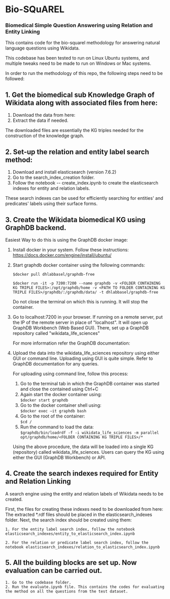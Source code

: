 # Bio-SQuAREL
### Biomedical Simple Question Answering using Relation and Entity Linking

This contains code for the bio-squarel methodology for answering natural language questions using Wikidata. 

This codebase has been tested to run on Linux Ubuntu systems, and multiple tweaks need to be made to run on Windows or Mac systems.

In order to run the methodology of this repo, the following steps need to be followed:

## 1. Get the biomedical sub Knowledge Graph of Wikidata along with associated files from here: 

1. Download the data from here:
2. Extract the data if needed. 

The downloaded files are essentially the KG triples needed for the construction of the knowledge graph.


## 2. Set-up the relation and entity label search method:
1. Download and install elasticsearch (version 7.6.2)
2. Go to the search_index_creation folder.
3. Follow the notebook -- create_index.ipynb to create the elasticsearch indexes for entity and relation labels.

These search indexes can be used for efficiently searching for entities' and predicates' labels using their surface forms. 

## 3. Create the Wikidata biomedical KG using GraphDB backend.

Easiest Way to do this is using the GraphDB docker image: 

1. Install docker in your system. Follow these instructions: https://docs.docker.com/engine/install/ubuntu/

2. Start graphdb docker container using the following commands:<br>
    
    `$docker pull dhlabbasel/graphdb-free`

    `$docker run -it -p 7200:7200 --name graphdb -v <FOLDER CONTAINING KG TRIPLE FILES>:/opt/graphdb/home -v <PATH TO FOLDER CONTAINING KG TRIPLE FILES>/graphdb/:/graphdb/data/ -t dhlabbasel/graphdb-free` 

    Do not close the terminal on which this is running. It will stop the container.

3. Go to localhost:7200 in your browser. If running on a remote server, put the IP of the remote server in place of "localhost". It will open up GraphDB Workbench (Web Based GUI). There, set up a GraphDB repository called "wikidata_life_sciences"

    For more information refer the GraphDB documentation: 
    
4. Upload the data into the wikidata_life_sciences repository using either GUI or command line.
    Uploading using GUI is quite simple. Refer to GraphDB documentation for any queries. 
    
    For uploading using command line, follow this process:
    1. Go to the terminal tab in which the GraphDB container was started and close the contained using Ctrl+C
    2. Again start the docker container using:<br> 
        `$docker start graphdb`
    3. Go to the docker container shell using:<br>
        `$docker exec –it graphdb bash` 
    4. Go to the root of the container:<br>
        `$cd /`
    5. Run the command to load the data:<br>
        `$graphdb/bin/loadrdf -f -i wikidata_life_sciences -m parallel opt/graphdb/home/<FOLDER CONTAINING KG TRIPLE FILES>/*` 
    
    Using the above procedure, the data will be loaded into a single KG (repository) called wikidata_life_sciences.
    Users can query the KG using either the GUI (GraphDB Workbench) or API.

## 4. Create the search indexes required for Entity and Relation Linking

A search engine using the entity and relation labels of Wikidata needs to be created. 
    
First, the files for creating these indexes need to be downloaded from here: 
The extracted *.rdf files should be placed in the elasticsearch_indexes folder.
Next, the search index should be created using them:

    1. For the entity label search index, follow the notebook elasticsearch_indexes/entity_to_elasticsearch_index.ipynb
    
    2. For the relation or predicate label search index, follow the notebook elasticsearch_indexes/relation_to_elasticsearch_index.ipynb

## 5. All the building blocks are set up. Now evaluation can be carried out.

    1. Go to the codebase folder.
    2. Run the evaluate.ipynb file. This contains the codes for evaluating the method on all the questions from the test dataset.

